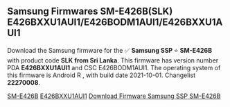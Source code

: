 <h2>Samsung Firmwares SM-E426B(SLK) E426BXXU1AUI1/E426BODM1AUI1/E426BXXU1AUI1</h2>
Download the Samsung firmware for the ✅ <strong>Samsung SSP </strong> ⭐ <strong>SM-E426B</strong> with product code <strong>SLK</strong> <strong> from Sri Lanka</strong>. This firmware has version number PDA <strong>E426BXXU1AUI1</strong> and CSC E426BODM1AUI1. The operating system of this firmware is Android R , with build date 2021-10-01. Changelist <strong>22270008</strong>.


[SM-E426B](https://samfirm.shop/samsung/model/SM-E426B)
[E426BXXU1AUI1](https://samfirm.shop/samsung/pda/E426BXXU1AUI1)
[Download Firmware Samsung SSP SM-E426B](https://samfirm.shop/samsung/firmware/462044)
